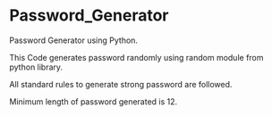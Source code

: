 # Password_Generator
Password Generator using Python.

This Code generates password randomly using random module from python library.

All standard rules to generate strong password are followed.

Minimum length of password generated is 12.
